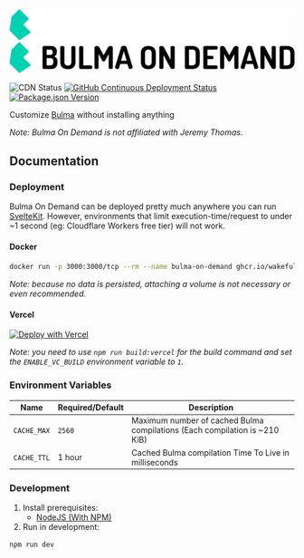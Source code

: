 ![Dark logo](./logo/logo-dark.png#gh-dark-mode-only)
![Light logo](./logo/logo-light.png#gh-light-mode-only)

![CDN Status](https://img.shields.io/website?label=CDN%20Status&style=flat-square&url=https%3A%2F%2Fbulma-on-demand.vercel.app%2Fapi%2Fbulma.min.css)
[![GitHub Continuous Deployment Status](https://img.shields.io/github/workflow/status/wakeful-cloud/bulma-on-demand/Continuous%20deployment?label=Deployment&style=flat-square)](https://github.com/wakeful-cloud/bulma-on-demand/actions/workflows/cd.yml)
[![Package.json Version](https://img.shields.io/github/package-json/v/wakeful-cloud/bulma-on-demand?label=Version&style=flat-square)](https://github.com/Wakeful-Cloud/bulma-on-demand/blob/main/package.json)

Customize [Bulma](https://bulma.io) without installing anything

*Note: Bulma On Demand is not affiliated with Jeremy Thomas.*

## Documentation

### Deployment
Bulma On Demand can be deployed pretty much anywhere you can run [SvelteKit](https://kit.svelte.dev). However, environments that limit execution-time/request to under ~1 second (eg: Cloudflare Workers free tier) will not work.

#### Docker
```bash
docker run -p 3000:3000/tcp --rm --name bulma-on-demand ghcr.io/wakeful-cloud/bulma-on-demand:latest
```

*Note: because no data is persisted, attaching a volume is not necessary or even recommended.*

#### Vercel

[![Deploy with Vercel](https://vercel.com/button)](https://vercel.com/new/clone?repository-url=https%3A%2F%2Fgithub.com%2Fwakeful-cloud%2Fbulma-on-demand&env=ENABLE_VC_BUILD&envDescription=Set%20to%20%601%60%20in%20order%20for%20SvelteKit%20to%20build%20correctly.&envLink=https%3A%2F%2Fvercel.com%2Fdocs%2Fbuild-output-api%2Fv3&project-name=bulma-on-demand&repo-name=bulma-on-demand)

*Note: you need to use `npm run build:vercel` for the build command and set the `ENABLE_VC_BUILD`
environment variable to `1`.*

### Environment Variables
Name | Required/Default | Description
--- | --- | ---
`CACHE_MAX` | `2560` | Maximum number of cached Bulma compilations (Each compilation is ~210 KiB)
`CACHE_TTL` | 1 hour | Cached Bulma compilation Time To Live in milliseconds

### Development
1. Install prerequisites:
    * [NodeJS (With NPM)](https://nodejs.org)
2. Run in development:
```bash
npm run dev
```